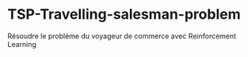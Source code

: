 # TSP-Travelling-salesman-problem
Résoudre le problème du voyageur de commerce avec Reinforcement Learning
